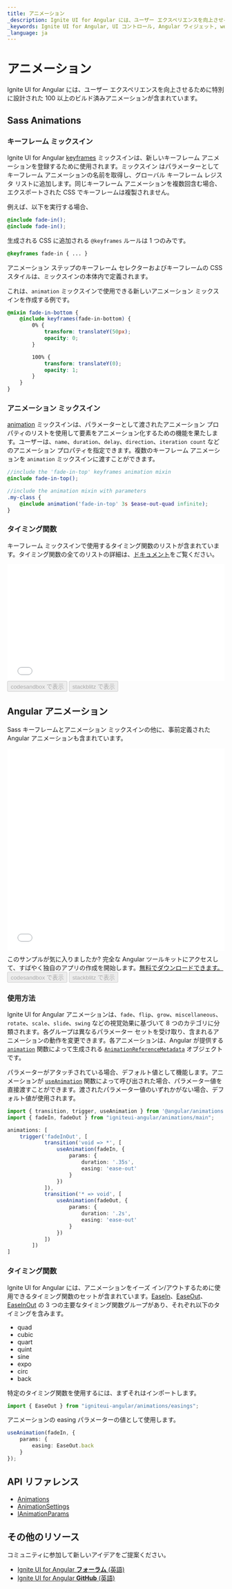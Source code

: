 ```yaml
---
title: アニメーション
_description: Ignite UI for Angular には、ユーザー エクスペリエンスを向上させるために特別に設計された 100 以上のビルド済みアニメーションが含まれています。
_keywords: Ignite UI for Angular, UI コントロール, Angular ウィジェット, web ウィジェット, UI ウィジェット, Angular, ネイティブ Angular コンポーネント スイート, ネイティブ Angular コントロール, ネイティブ Angular コンポーネント ライブラリ, アニメーション
_language: ja
---
```


# アニメーション
<p class="highlight">Ignite UI for Angular には、ユーザー エクスペリエンスを向上させるために特別に設計された 100 以上のビルド済みアニメーションが含まれています。</p>
<div class="divider"></div>

## Sass Animations

### キーフレーム ミックスイン

Ignite UI for Angular [keyframes]({environment:sassApiUrl}/animations#mixin-keyframes) ミックスインは、新しいキーフレーム アニメーションを登録するために使用されます。ミックスイン はパラメーターとしてキーフレーム アニメーションの名前を取得し、グローバル キーフレーム レジスタ リストに追加します。同じキーフレーム アニメーションを複数回含む場合、エクスポートされた CSS でキーフレームは複製されません。

例えば、以下を実行する場合、

```scss
@include fade-in();
@include fade-in();
```

生成される CSS に追加される `@keyframes` ルールは 1 つのみです。

```css
@keyframes fade-in { ... }
```

アニメーション ステップのキーフレーム セレクターおよびキーフレームの CSS スタイルは、ミックスインの本体内で定義されます。

これは、`animation` ミックスインで使用できる新しいアニメーション ミックスインを作成する例です。

```scss
@mixin fade-in-bottom {
    @include keyframes(fade-in-bottom) {
        0% {
            transform: translateY(50px);
            opacity: 0;
        }

        100% {
            transform: translateY(0);
            opacity: 1;
        }
    }
} 
```
<div class="divider--half"></div>

### アニメーション ミックスイン

[аnimation]({environment:sassApiUrl}/animations#mixin-animation) ミックスインは、パラメーターとして渡されたアニメーション プロパティのリストを使用して要素をアニメーション化するための機能を果たします。ユーザーは、`name`、`duration`、`delay`、`direction`、`iteration count` などのアニメーション プロパティを指定できます。複数のキーフレーム アニメーションを `animation` ミックスインに渡すことができます。

```scss
//include the 'fade-in-top' keyframes animation mixin
@include fade-in-top();

//include the animation mixin with parameters
.my-class {
    @include animation('fade-in-top' 3s $ease-out-quad infinite);
}
```
<div class="divider--half"></div>

### タイミング関数

キーフレーム ミックスインで使用するタイミング関数のリストが含まれています。タイミング関数の全てのリストの詳細は、[ドキュメント]({environment:sassApiUrl})をご覧ください。

<div class="sample-container loading" style="height: 270px">
    <iframe id="animations-sample-2-iframe" frameborder="0" seamless="" width="100%" height="100%" src="{environment:demosBaseUrl}/theming/animations-sample-2" onload="onSampleIframeContentLoaded(this);"></iframe>
</div>
<div>
<button data-localize="codesandbox" disabled class="codesandbox-btn" data-iframe-id="animations-sample-2-iframe" data-demos-base-url="{environment:demosBaseUrl}">codesandbox で表示</button>
<button data-localize="stackblitz" disabled class="stackblitz-btn" data-iframe-id="animations-sample-2-iframe" data-demos-base-url="{environment:demosBaseUrl}">stackblitz で表示</button>
</div>
<div class="divider--half"></div>

## Angular アニメーション

Sass キーフレームとアニメーション ミックスインの他に、事前定義された Angular アニメーションも含まれています。

<div class="divider--half"></div>

<div class="sample-container loading" style="height: 470px">
    <iframe id="animations-sample-1-iframe" frameborder="0" seamless="" width="100%" height="100%" src="{environment:demosBaseUrl}/theming/animations-sample-1" onload="onSampleIframeContentLoaded(this);"></iframe>
</div>
<p style="margin: 0; padding-top: 0.5rem">このサンプルが気に入りましたか? 完全な Angular ツールキットにアクセスして、すばやく独自のアプリの作成を開始します。<a class="no-external-icon mchNoDecorate trackCTA" target="_blank" href="https://jp.infragistics.com/products/ignite-ui-angular/download" data-xd-ga-action="Download" data-xd-ga-label="Ignite UI for Angular">無料でダウンロードできます。</a></p>
<div>
<button data-localize="codesandbox" disabled class="codesandbox-btn" data-iframe-id="animations-sample-1-iframe" data-demos-base-url="{environment:demosBaseUrl}">codesandbox で表示</button>
<button data-localize="stackblitz" disabled class="stackblitz-btn" data-iframe-id="animations-sample-1-iframe" data-demos-base-url="{environment:demosBaseUrl}">stackblitz で表示</button>
</div>

### 使用方法

Ignite UI for Angular アニメーションは、`fade`、`flip`、`grow`、`miscellaneous`、`rotate`、`scale`、`slide`、`swing` などの視覚効果に基づいて 8 つのカテゴリに分類されます。各グループは異なるパラメーター セットを受け取り、含まれるアニメーションの動作を変更できます。各アニメーションは、Angular が提供する [`animation`](https://angular.io/api/animations/animation) 関数によって生成される [`AnimationReferenceMetadata`](https://angular.io/api/animations/AnimationReferenceMetadata) オブジェクトです。

パラメーターがアタッチされている場合、デフォルト値として機能します。アニメーションが [`useAnimation`](https://angular.io/api/animations/useAnimation) 関数によって呼び出された場合、パラメーター値を直接渡すことができます。渡されたパラメーター値のいずれかがない場合、デフォルト値が使用されます。

``` typescript
import { transition, trigger, useAnimation } from '@angular/animations';
import { fadeIn, fadeOut } from "igniteui-angular/animations/main";

animations: [
    trigger('fadeInOut', [
            transition('void => *', [
                useAnimation(fadeIn, {
                    params: {
                        duration: '.35s',
                        easing: 'ease-out'
                    }
                })
            ]),
            transition('* => void', [
                useAnimation(fadeOut, {
                    params: {
                        duration: '.2s',
                        easing: 'ease-out'
                    }
                })
            ])
        ])
]
```

### タイミング関数

Ignite UI for Angular には、アニメーションをイーズ イン/アウトするために使用できるタイミング関数のセットが含まれています。[EaseIn]({environment:angularApiUrl}/enums/easein.html)、[EaseOut]({environment:angularApiUrl}/enums/easeout.html)、[EaseInOut]({environment:angularApiUrl}/enums/easeinout.html) の 3 つの主要なタイミング関数グループがあり、それぞれ以下のタイミングを含みます。
  - quad
  - cubic
  - quart
  - quint
  - sine
  - expo
  - circ
  - back

特定のタイミング関数を使用するには、まずそれはインポートします。

``` typescript 
import { EaseOut } from "igniteui-angular/animations/easings";
```
アニメーションの easing パラメーターの値として使用します。

``` typescript
useAnimation(fadeIn, {
    params: {
        easing: EaseOut.back
    }
});
```

## API リファレンス
<div class="divider"></div>

* [Animations]({environment:sassApiUrl}/animations)
* [AnimationSettings]({environment:angularApiUrl}/interfaces/animationsettings.html)
* [IAnimationParams]({environment:angularApiUrl}/interfaces/ianimationparams.html)

## その他のリソース
<div class="divider--half"></div>

コミュニティに参加して新しいアイデアをご提案ください。

* [Ignite UI for Angular **フォーラム** (英語)](https://www.infragistics.com/community/forums/f/ignite-ui-for-angular)
* [Ignite UI for Angular **GitHub** (英語)](https://github.com/IgniteUI/igniteui-angular)
